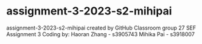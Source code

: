 # assignment-3-2023-s2-mihipai
assignment-3-2023-s2-mihipai created by GitHub Classroom
group 27
SEF Assignment 3
Coding by:
Haoran Zhang - s3905743
Mihika Pai - s3918007